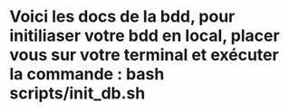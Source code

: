 # Voici les docs de la bdd, pour initiliaser votre bdd en local, placer vous sur votre terminal et exécuter la commande : bash scripts/init_db.sh
